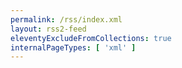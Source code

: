 ```yaml
---
permalink: /rss/index.xml
layout: rss2-feed
eleventyExcludeFromCollections: true
internalPageTypes: [ 'xml' ]
---
```

